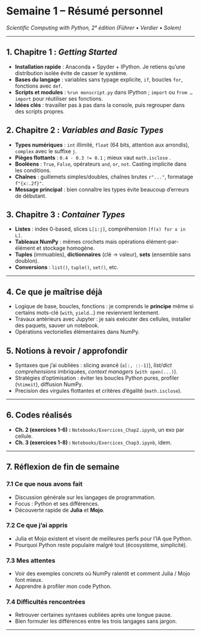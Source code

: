 # Semaine 1 – Résumé personnel  
*Scientific Computing with Python, 2ᵉ édition (Führer • Verdier • Solem)*

---

## 1. Chapitre 1 : *Getting Started*  
- **Installation rapide** : Anaconda + Spyder + IPython. Je retiens qu’une distribution isolée évite de casser le système.  
- **Bases du langage** : variables sans typage explicite, `if`, boucles `for`, fonctions avec `def`.  
- **Scripts et modules** : `%run monscript.py` dans IPython ; `import` ou `from … import` pour réutiliser ses fonctions.  
- **Idées clés** : travailler pas à pas dans la console, puis regrouper dans des scripts propres.

## 2. Chapitre 2 : *Variables and Basic Types*  
- **Types numériques** : `int` illimité, `float` (64 bits, attention aux arrondis), `complex` avec le suffixe `j`.  
- **Pièges flottants** : `0.4 - 0.3 != 0.1` ; mieux vaut `math.isclose` .  
- **Booléens** : `True`, `False`, opérateurs `and`, `or`, `not`. Casting implicite dans les conditions.  
- **Chaînes** : guillemets simples/doubles, chaînes brutes `r"..."`, formatage `f"{x:.2f}"`.  
- **Message principal** : bien connaître les types évite beaucoup d’erreurs de débutant.

## 3. Chapitre 3 : *Container Types*  
- **Listes** : index 0-based, slices `L[i:j]`, compréhension `[f(x) for x in L]`.  
- **Tableaux NumPy** : mêmes crochets mais opérations élément-par-élément et stockage homogène.  
- **Tuples** (immuables), **dictionnaires** (clé → valeur), **sets** (ensemble sans doublon).  
- **Conversions** : `list()`, `tuple()`, `set()`, etc.

---

## 4. Ce que je maîtrise déjà  
- Logique de base, boucles, fonctions : je comprends le **principe** même si certains mots-clé (`with`, `yield`…) me reviennent lentement.  
- Travaux antérieurs avec Jupyter : je sais exécuter des cellules, installer des paquets, sauver un notebook.  
- Opérations vectorielles élémentaires dans NumPy.

## 5. Notions à revoir / approfondir  
- Syntaxes que j’ai oubliées : slicing avancé (`a[:, ::-1]`), *list/dict comprehensions* imbriquées, *context managers* (`with open(...)`).  
- Stratégies d’optimisation : éviter les boucles Python pures, profiler (`%timeit`), diffusion NumPy.  
- Precisíon des virgules flottantes et critères d’égalité (`math.isclose`).

---

## 6. Codes réalisés  
- **Ch. 2 (exercices 1-6) :** `Notebooks/Exercices_Chap2.ipynb`, un exo par cellule.  
- **Ch. 3 (exercices 1-8) :** `Notebooks/Exercices_Chap3.ipynb`, idem.

---

## 7. Réflexion de fin de semaine

### 7.1 Ce que nous avons fait  
- Discussion générale sur les langages de programmation.  
- Focus : Python et ses différences.  
- Découverte rapide de **Julia** et **Mojo**.

### 7.2 Ce que j’ai appris  
- Julia et Mojo existent et visent de meilleures perfs pour l’IA que Python.  
- Pourquoi Python reste populaire malgré tout (écosystème, simplicité).

### 7.3 Mes attentes  
- Voir des exemples concrets où NumPy ralentit et comment Julia / Mojo font mieux.  
- Apprendre à profiler mon code Python.

### 7.4 Difficultés rencontrées  
- Retrouver certaines syntaxes oubliées après une longue pause.  
- Bien formuler les différences entre les trois langages sans jargon.

---
